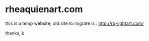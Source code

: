 # rheaquienart.com
this is a temp website;
old site to migrate is : http://rq-lightart.com/

thanks, k
